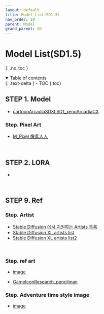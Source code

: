 ```yaml
---
layout: default
title: Model List(SD1.5)
nav_order: 10
parent: Model
grand_parent: SD
---
```


# Model List(SD1.5)

{: .no_toc }

<details open markdown="block">
  <summary>
    Table of contents
  </summary>
  {: .text-delta }
- TOC
{:toc}
</details>


<!------------------------------------ STEP ------------------------------------>

## STEP 1. Model

* [cartoonArcadiaSDXLSD1_xenoArcadiaCX](https://civitai.com/models/136113/cartoon-arcadia-sdxl-and-sd-15)





### Step. Pixel Art

* [M_Pixel 像素人人](https://civitai.com/models/44960/mpixel)



<br>



## STEP 2. LORA

* 



<br>



## STEP 9. Ref

### Step. Artist

* [Stable Diffusion 에서 지원하는 Artists 목록](https://prompts.co.kr/articles/3648?board_category=4)
* [Stable Diffusion XL artists list](https://stablediffusion.fr/artists)
* [Stable Diffusion XL artists list2](https://www.urania.ai/top-sd-artists)
<br>


### Step. ref art

* [image](https://civitai.com/images/3504175)

* [GameIconResearch_pencilman](https://civitai.com/models/105297/gameiconresearchpencilman)



### Step. Adventure time style image

* [image](https://civitai.com/images/3271846)

